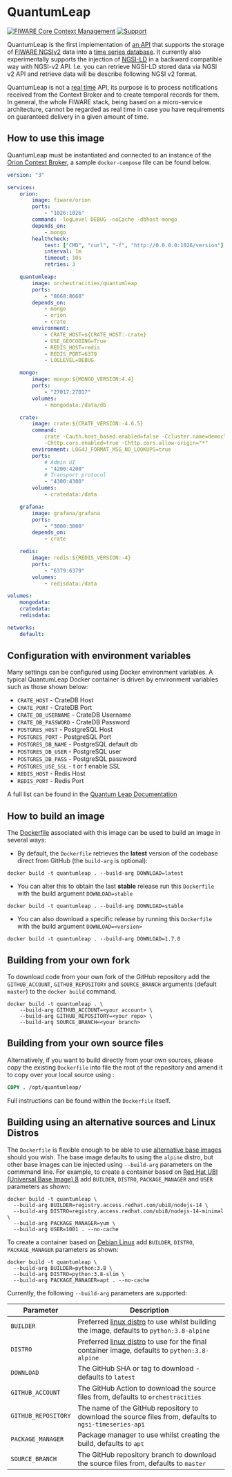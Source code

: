 # QuantumLeap

[![FIWARE Core Context Management](https://nexus.lab.fiware.org/static/badges/chapters/core.svg)](https://www.fiware.org/developers/catalogue/)
[![Support](https://img.shields.io/badge/support-ask-yellowgreen.svg)](https://ask.fiware.org/questions/)

QuantumLeap is the first implementation of
[an API](https://app.swaggerhub.com/apis/smartsdk/ngsi-tsdb) that supports the
storage of
[FIWARE NGSIv2](https://fiware.github.io/specifications/ngsiv2/stable/) data
into a
[time series database](https://en.wikipedia.org/wiki/Time_series_database). It
currently also experimentally supports the injection of
[NGSI-LD](https://www.etsi.org/deliver/etsi_gs/CIM/001_099/009/01.01.01_60/gs_CIM009v010101p.pdf)
in a backward compatible way with NGSI-v2 API. I.e. you can retrieve NGSI-LD
stored data via NGSI v2 API and retrieve data will be describe following NGSI v2
format.

QuantumLeap is not a
[real time](https://en.wikipedia.org/wiki/Real-time_computing) API, its purpose
is to process notifications received from the Context Broker and to create
temporal records for them. In general, the whole FIWARE stack, being based on a
micro-service architecture, cannot be regarded as real time in case you have
requirements on guaranteed delivery in a given amount of time.

## How to use this image

QuantumLeap must be instantiated and connected to an instance of the
[Orion Context Broker](https://fiware-orion.readthedocs.io/en/latest/), a sample
`docker-compose` file can be found below.

```yaml
version: "3"

services:
    orion:
        image: fiware/orion
        ports:
            - "1026:1026"
        command: -logLevel DEBUG -noCache -dbhost mongo
        depends_on:
            - mongo
        healthcheck:
            test: ["CMD", "curl", "-f", "http://0.0.0.0:1026/version"]
            interval: 1m
            timeout: 10s
            retries: 3

    quantumleap:
        image: orchestracities/quantumleap
        ports:
            - "8668:8668"
        depends_on:
            - mongo
            - orion
            - crate
        environment:
            - CRATE_HOST=${CRATE_HOST:-crate}
            - USE_GEOCODING=True
            - REDIS_HOST=redis
            - REDIS_PORT=6379
            - LOGLEVEL=DEBUG

    mongo:
        image: mongo:${MONGO_VERSION:4.4}
        ports:
            - "27017:27017"
        volumes:
            - mongodata:/data/db

    crate:
        image: crate:${CRATE_VERSION:-4.6.5}
        command:
            crate -Cauth.host_based.enabled=false -Ccluster.name=democluster
            -Chttp.cors.enabled=true -Chttp.cors.allow-origin="*"
        environment: LOG4J_FORMAT_MSG_NO_LOOKUPS=true
        ports:
            # Admin UI
            - "4200:4200"
            # Transport protocol
            - "4300:4300"
        volumes:
            - cratedata:/data

    grafana:
        image: grafana/grafana
        ports:
            - "3000:3000"
        depends_on:
            - crate

    redis:
        image: redis:${REDIS_VERSION:-4}
        ports:
            - "6379:6379"
        volumes:
            - redisdata:/data

volumes:
    mongodata:
    cratedata:
    redisdata:

networks:
    default:
```

## Configuration with environment variables

Many settings can be configured using Docker environment variables. A typical
QuantumLeap Docker container is driven by environment variables such as those
shown below:

-   `CRATE_HOST` - CrateDB Host
-   `CRATE_PORT` - CrateDB Port
-   `CRATE_DB_USERNAME` - CrateDB Username
-   `CRATE_DB_PASSWORD` - CrateDB Password
-   `POSTGRES_HOST` - PostgreSQL Host
-   `POSTGRES_PORT` - PostgreSQL Port
-   `POSTGRES_DB_NAME` - PostgreSQL default db
-   `POSTGRES_DB_USER` - PostgreSQL user
-   `POSTGRES_DB_PASS` - PostgreSQL password
-   `POSTGRES_USE_SSL` - t or f enable SSL
-   `REDIS_HOST` - Redis Host
-   `REDIS_PORT` - Redis Port

A full list can be found in the
[Quantum Leap Documentation](https://quantumleap.readthedocs.io/en/latest/admin/configuration/#environment-variables)

## How to build an image

The
[Dockerfile](https://github.com/orchestracities/ngsi-timeseries-api/blob/master/docker/Dockerfile)
associated with this image can be used to build an image in several ways:

-   By default, the `Dockerfile` retrieves the **latest** version of the
    codebase direct from GitHub (the `build-arg` is optional):

```console
docker build -t quantumleap . --build-arg DOWNLOAD=latest
```

-   You can alter this to obtain the last **stable** release run this
    `Dockerfile` with the build argument `DOWNLOAD=stable`

```console
docker build -t quantumleap . --build-arg DOWNLOAD=stable
```

-   You can also download a specific release by running this `Dockerfile` with
    the build argument `DOWNLOAD=<version>`

```console
docker build -t quantumleap . --build-arg DOWNLOAD=1.7.0
```

## Building from your own fork

To download code from your own fork of the GitHub repository add the
`GITHUB_ACCOUNT`, `GITHUB_REPOSITORY` and `SOURCE_BRANCH` arguments (default
`master`) to the `docker build` command.

```console
docker build -t quantumleap . \
    --build-arg GITHUB_ACCOUNT=<your account> \
    --build-arg GITHUB_REPOSITORY=<your repo> \
    --build-arg SOURCE_BRANCH=<your branch>
```

## Building from your own source files

Alternatively, if you want to build directly from your own sources, please copy
the existing `Dockerfile` into file the root of the repository and amend it to
copy over your local source using :

```Dockerfile
COPY . /opt/quantumleap/
```

Full instructions can be found within the `Dockerfile` itself.

## Building using an alternative sources and Linux Distros

The `Dockerfile` is flexible enough to be able to use
[alternative base images](https://kuberty.io/blog/best-os-for-docker/) should
you wish. The base image defaults to using the `alpine` distro, but other base
images can be injected using `--build-arg` parameters on the commmand line. For
example, to create a container based on
[Red Hat UBI (Universal Base Image) 8](https://developers.redhat.com/articles/2021/11/08/optimize-nodejs-images-ubi-8-nodejs-minimal-image)
add `BUILDER`, `DISTRO`, `PACKAGE_MANAGER` and `USER` parameters as shown:

```console
docker build -t quantumleap \
  --build-arg BUILDER=registry.access.redhat.com/ubi8/nodejs-14 \
  --build-arg DISTRO=registry.access.redhat.com/ubi8/nodejs-14-minimal \
  --build-arg PACKAGE_MANAGER=yum \
  --build-arg USER=1001 . --no-cache
```

To create a container based on [Debian Linux](https://alpinelinux.org/about/)
add `BUILDER`, `DISTRO`, `PACKAGE_MANAGER` parameters as shown:

```console
docker build -t quantumleap \
  --build-arg BUILDER=python:3.8 \
  --build-arg DISTRO=python:3.8-slim \
  --build-arg PACKAGE_MANAGER=apt . --no-cache
```

Currently, the following `--build-arg` parameters are supported:

| Parameter           | Description                                                                                                                                 |
| ------------------- | ------------------------------------------------------------------------------------------------------------------------------------------- |
| `BUILDER`           | Preferred [linux distro](https://kuberty.io/blog/best-os-for-docker/) to use whilst building the image, defaults to `python:3.8-alpine`     |
| `DISTRO`            | Preferred [linux distro](https://kuberty.io/blog/best-os-for-docker/) to use for the final container image, defaults to `python:3.8-alpine` |
| `DOWNLOAD`          | The GitHub SHA or tag to download - defaults to `latest`                                                                                    |
| `GITHUB_ACCOUNT`    | The GitHub Action to download the source files from, defaults to `orchestracities`                                                          |
| `GITHUB_REPOSITORY` | The name of the GitHub repository to download the source files from, defaults to `ngsi-timeseries-api`                                      |
| `PACKAGE_MANAGER`   | Package manager to use whilst creating the build, defaults to `apt`                                                                         |
| `SOURCE_BRANCH`     | The GitHub repository branch to download the source files from, defaults to `master`                                                        |
